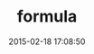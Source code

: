 ---
layout: post
title:  "formula"
repo:   "ksylvest/formula"
date:   2015-02-18 17:08:50
gemurl: http://github.com/ksylvest/formula
---